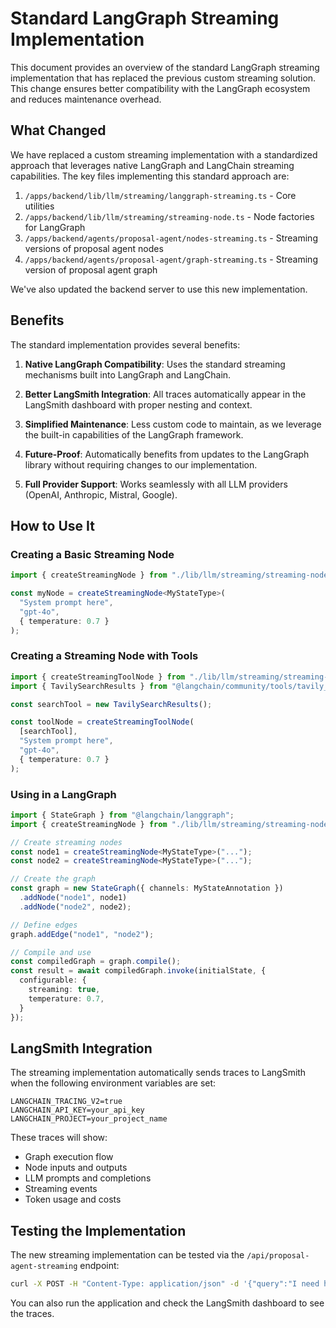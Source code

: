 # Standard LangGraph Streaming Implementation

This document provides an overview of the standard LangGraph streaming implementation that has replaced the previous custom streaming solution. This change ensures better compatibility with the LangGraph ecosystem and reduces maintenance overhead.

## What Changed

We have replaced a custom streaming implementation with a standardized approach that leverages native LangGraph and LangChain streaming capabilities. The key files implementing this standard approach are:

1. `/apps/backend/lib/llm/streaming/langgraph-streaming.ts` - Core utilities
2. `/apps/backend/lib/llm/streaming/streaming-node.ts` - Node factories for LangGraph
3. `/apps/backend/agents/proposal-agent/nodes-streaming.ts` - Streaming versions of proposal agent nodes
4. `/apps/backend/agents/proposal-agent/graph-streaming.ts` - Streaming version of proposal agent graph

We've also updated the backend server to use this new implementation.

## Benefits

The standard implementation provides several benefits:

1. **Native LangGraph Compatibility**: Uses the standard streaming mechanisms built into LangGraph and LangChain.

2. **Better LangSmith Integration**: All traces automatically appear in the LangSmith dashboard with proper nesting and context.

3. **Simplified Maintenance**: Less custom code to maintain, as we leverage the built-in capabilities of the LangGraph framework.

4. **Future-Proof**: Automatically benefits from updates to the LangGraph library without requiring changes to our implementation.

5. **Full Provider Support**: Works seamlessly with all LLM providers (OpenAI, Anthropic, Mistral, Google).

## How to Use It

### Creating a Basic Streaming Node

```typescript
import { createStreamingNode } from "./lib/llm/streaming/streaming-node";

const myNode = createStreamingNode<MyStateType>(
  "System prompt here",
  "gpt-4o",
  { temperature: 0.7 }
);
```

### Creating a Streaming Node with Tools

```typescript
import { createStreamingToolNode } from "./lib/llm/streaming/streaming-node";
import { TavilySearchResults } from "@langchain/community/tools/tavily_search";

const searchTool = new TavilySearchResults();

const toolNode = createStreamingToolNode(
  [searchTool],
  "System prompt here",
  "gpt-4o",
  { temperature: 0.7 }
);
```

### Using in a LangGraph

```typescript
import { StateGraph } from "@langchain/langgraph";
import { createStreamingNode } from "./lib/llm/streaming/streaming-node";

// Create streaming nodes
const node1 = createStreamingNode<MyStateType>("...");
const node2 = createStreamingNode<MyStateType>("...");

// Create the graph
const graph = new StateGraph({ channels: MyStateAnnotation })
  .addNode("node1", node1)
  .addNode("node2", node2);

// Define edges
graph.addEdge("node1", "node2");

// Compile and use
const compiledGraph = graph.compile();
const result = await compiledGraph.invoke(initialState, {
  configurable: {
    streaming: true,
    temperature: 0.7,
  }
});
```

## LangSmith Integration

The streaming implementation automatically sends traces to LangSmith when the following environment variables are set:

```
LANGCHAIN_TRACING_V2=true
LANGCHAIN_API_KEY=your_api_key
LANGCHAIN_PROJECT=your_project_name
```

These traces will show:
- Graph execution flow
- Node inputs and outputs
- LLM prompts and completions
- Streaming events
- Token usage and costs

## Testing the Implementation

The new streaming implementation can be tested via the `/api/proposal-agent-streaming` endpoint:

```bash
curl -X POST -H "Content-Type: application/json" -d '{"query":"I need help writing a grant proposal"}' http://localhost:3001/api/proposal-agent-streaming
```

You can also run the application and check the LangSmith dashboard to see the traces.